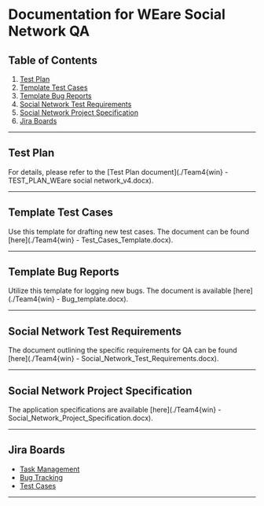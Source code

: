 # Documentation for WEare Social Network QA

## Table of Contents
1. [Test Plan](./Test-Plan.md)
2. [Template Test Cases](./Template-Test-Cases.md)
3. [Template Bug Reports](./Template-Bug-Reports.md)
4. [Social Network Test Requirements](./Social-Network-Test-Requirements.md)
5. [Social Network Project Specification](./Social-Network-Project-Specification.md)
6. [Jira Boards](#jira-boards)

---

## Test Plan
For details, please refer to the [Test Plan document](./Team4{win} - TEST_PLAN_WEare social network_v4.docx).

---

## Template Test Cases
Use this template for drafting new test cases. The document can be found [here](./Team4{win} - Test_Cases_Template.docx).

---

## Template Bug Reports
Utilize this template for logging new bugs. The document is available [here](./Team4{win} - Bug_template.docx).

---

## Social Network Test Requirements
The document outlining the specific requirements for QA can be found [here](./Team4{win} - Social_Network_Test_Requirements.docx).

---

## Social Network Project Specification
The application specifications are available [here](./Team4{win} - Social_Network_Project_Specification.docx).

---

## Jira Boards
- [Task Management](https://team4tests.atlassian.net/jira/software/projects/FPT/boards/3)
- [Bug Tracking](https://team4tests.atlassian.net/jira/software/c/projects/WA/issues)
- [Test Cases](https://team4tests.atlassian.net/jira/software/c/projects/FPW/boards/4)

---
